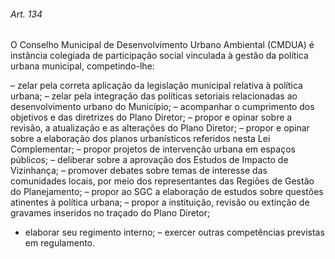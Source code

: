
###### Art. 134
O Conselho Municipal de Desenvolvimento Urbano Ambiental (CMDUA) é instância colegiada de participação social vinculada à gestão da política urbana municipal, competindo-lhe:

– zelar pela correta aplicação da legislação municipal relativa à política urbana;
– zelar pela integração das políticas setoriais relacionadas ao desenvolvimento urbano do Município;
– acompanhar o cumprimento dos objetivos e das diretrizes do Plano Diretor;
– propor e opinar sobre a revisão, a atualização e as alterações do Plano Diretor;
– propor e opinar sobre a elaboração dos planos urbanísticos referidos nesta Lei Complementar;
– propor projetos de intervenção urbana em espaços públicos;
– deliberar sobre a aprovação dos Estudos de Impacto de Vizinhança;
– promover debates sobre temas de interesse das comunidades locais, por meio dos representantes das Regiões de Gestão do Planejamento;
– propor ao SGC a elaboração de estudos sobre questões atinentes à política urbana;
– propor a instituição, revisão ou extinção de gravames inseridos no traçado do Plano Diretor;
- elaborar seu regimento interno;
– exercer outras competências previstas em regulamento.
